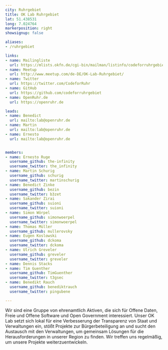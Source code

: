 ```yaml
---
city: Ruhrgebiet
title: OK Lab Ruhrgebiet
lat: 51.438531
long: 7.024764
markerposition: right
showsignup: false

aliases:
- /ruhrgebiet

links:
- name: Mailingliste
  url: https://mlists.okfn.de/cgi-bin/mailman/listinfo/codeforruhrgebiet
- name: Meetup
  url: http://www.meetup.com/de-DE/OK-Lab-Ruhrgebiet/
- name: Twitter
  url: https://twitter.com/CodeforRuhr
- name: GitHub
  url: https://github.com/codeforruhrgebiet
- name: OpenRuhr.de
  url: https://openruhr.de

leads:
- name: Benedict
  url: mailto:lab@openruhr.de
- name: Martin
  url: mailto:lab@openruhr.de
- name: Ernesto
  url: mailto:lab@openruhr.de


members:
- name: Ernesto Ruge
  username_github: the-infinity
  username_twitter: the_infinity
- name: Martin Schurig
  username_github: schurig
  username_twitter: martinschurig
- name: Benedict Zinke
  username_github: bezin
  username_twitter: b3zet
- name: Sakander Zirai
  username_github: suioni
  username_twitter: suioni
- name: Simon Wörpel
  username_github: simonwoerpel
  username_twitter: simonwoerpel
- name: Thomas Müller
  username_github: mullerovsky
- name: Eugen Koslowski
  username_github: dckoma
  username_twitter: dckoma
- name: Ulrich Greveler
  username_github: greveler
  username_twitter: greveler
- name: Dennis Stacks
- name: Tim Guenther
  username_github: TimGuenther
  username_twitter: t3gsec
- name: Benedikt Rauch
  username_github: benediktrauch
  username_twitter: pingubene

---
```


Wir sind eine Gruppe von ehrenamtlich Aktiven, die sich für Offene Daten, Freie und Offene Software und Open Government interessiert. Unser OK Lab setzt sich lokal für eine Verbesserung der Transparenz von Staat und Verwaltungen ein, stößt Projekte zur Bürgerbeteiligung an und sucht den Austausch mit den Verwaltungen, um gemeinsam Lösungen für die Herausforderungen in unserer Region zu finden. Wir treffen uns regelmäßig, um unsere Projekte weiterzuentwickeln.
